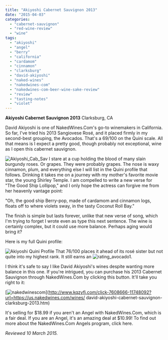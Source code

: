 ```yaml
---
title: "Akiyoshi Cabernet Sauvignon 2013"
date: "2015-04-03"
categories: 
  - "cabernet-sauvignon"
  - "red-wine-review"
  - "wine"
tags: 
  - "akiyoshi"
  - "angel"
  - "berry"
  - "california"
  - "cardamom"
  - "cinnamon"
  - "clarksburg"
  - "david-akiyoshi"
  - "naked-wines"
  - "nakedwines-com"
  - "nakedwines-com-beer-wine-sake-review"
  - "review"
  - "tasting-notes"
  - "violet"
---
```


**Akiyoshi Cabernet Sauvignon 2013** Clarksburg, CA

David Akiyoshi is one of NakedWines.Com's go-to winemakers in California. So far, I've tried his 2013 Sangiovese Rosé, and it placed firmly in my second-best grouping, the Avocados. That's a 69/100 on the Quini scale. All that means is I expect a pretty good, though probably not exceptional, wine as I open this cabernet sauvignon.

![Akiyoshi_Cab_Sav](http://s3.amazonaws.com/thegourmez-wpmedia/2015/03/Akiyoshi_Cab_Sav-428x500.jpg) I stare at a cup holding the blood of many slain burgundy roses. Or grapes. They were probably grapes. The nose is waxy cinnamon, plum, and everything else I will list in the Quini profile that follows. Drinking it takes me on a journey with my mother's favorite movie star, the young Shirley Temple. I am compelled to write a new verse for "The Good Ship Lollipop," and I only hope the actress can forgive me from her heavenly vantage point:

"Oh, the good ship Berry-pop, made of cardamom and cinnamon logs, floats off to where violets sway, in the tasty Coconut Roll Bay."

The finish is simple but lasts forever, unlike that new verse of song, which I'm trying to forget I wrote even as type this next sentence. The wine is certainly complex, but it could use more balance. Perhaps aging would bring it?

Here is my full Quini profile:

![Akiyoshi Quini Profile](http://s3.amazonaws.com/thegourmez-wpmedia/2015/03/Akiyoshi-Quini-Profile-912x1024.jpg) That 76/100 places it ahead of its rosé sister but not quite into my highest rank. It still earns an ![rating_avocado1](http://s3.amazonaws.com/thegourmez-wpmedia/2009/02/rating_avocado1.gif).

I think it's safe to say I like David Akiyoshi's wines despite wanting more balance in this one. If you're intrigued, you can purchase his 2013 Cabernet Sauvignon through NakedWines.Com by clicking this button. It'll take you right to it:

[![nakedwinescom](http://s3.amazonaws.com/thegourmez-wpmedia/2015/03/nakedwinescom.jpeg)](http://www.kqzyfj.com/click-7608666-11748092?url=https://us.nakedwines.com/wines/ david-akiyoshi-cabernet-sauvignon-clarksburg-2013.htm)

It's selling for $18.99 if you aren't an Angel with NakedWines.Com, which is a fair deal. If you are an Angel, it's an amazing deal at $10.99! To find out more about the NakedWines.Com Angels program, click here.

_Reviewed 10 March 2015._
